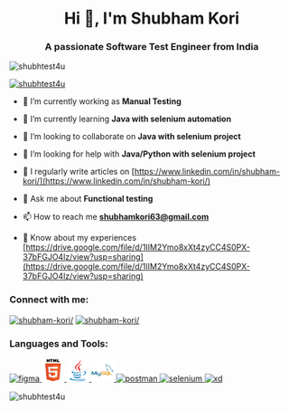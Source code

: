 <h1 align="center">Hi 👋, I'm Shubham Kori</h1>
<h3 align="center">A passionate Software Test Engineer from India</h3>

<p align="left"> <img src="https://komarev.com/ghpvc/?username=shubhtest4u&label=Profile%20views&color=0e75b6&style=flat" alt="shubhtest4u" /> </p>

<p align="left"> <a href="https://github.com/ryo-ma/github-profile-trophy"><img src="https://github-profile-trophy.vercel.app/?username=shubhtest4u" alt="shubhtest4u" /></a> </p>

- 🔭 I’m currently working as **Manual Testing**

- 🌱 I’m currently learning **Java with selenium automation**

- 👯 I’m looking to collaborate on **Java with selenium project**

- 🤝 I’m looking for help with **Java/Python with selenium project**

- 📝 I regularly write articles on [https://www.linkedin.com/in/shubham-kori/](https://www.linkedin.com/in/shubham-kori/)

- 💬 Ask me about **Functional testing**

- 📫 How to reach me **shubhamkori63@gmail.com**

- 📄 Know about my experiences [https://drive.google.com/file/d/1IIM2Ymo8xXt4zyCC4S0PX-37bFGJO4lz/view?usp=sharing](https://drive.google.com/file/d/1IIM2Ymo8xXt4zyCC4S0PX-37bFGJO4lz/view?usp=sharing)

<h3 align="left">Connect with me:</h3>
<p align="left">
<a href="https://linkedin.com/in/shubham-kori/" target="blank"><img align="center" src="https://raw.githubusercontent.com/rahuldkjain/github-profile-readme-generator/master/src/images/icons/Social/linked-in-alt.svg" alt="shubham-kori/" height="30" width="40" /></a>
<a href="https://fb.com/shubham-kori/" target="blank"><img align="center" src="https://raw.githubusercontent.com/rahuldkjain/github-profile-readme-generator/master/src/images/icons/Social/facebook.svg" alt="shubham-kori/" height="30" width="40" /></a>
</p>

<h3 align="left">Languages and Tools:</h3>
<p align="left"> <a href="https://www.figma.com/" target="_blank" rel="noreferrer"> <img src="https://www.vectorlogo.zone/logos/figma/figma-icon.svg" alt="figma" width="40" height="40"/> </a> <a href="https://www.w3.org/html/" target="_blank" rel="noreferrer"> <img src="https://raw.githubusercontent.com/devicons/devicon/master/icons/html5/html5-original-wordmark.svg" alt="html5" width="40" height="40"/> </a> <a href="https://www.java.com" target="_blank" rel="noreferrer"> <img src="https://raw.githubusercontent.com/devicons/devicon/master/icons/java/java-original.svg" alt="java" width="40" height="40"/> </a> <a href="https://www.mysql.com/" target="_blank" rel="noreferrer"> <img src="https://raw.githubusercontent.com/devicons/devicon/master/icons/mysql/mysql-original-wordmark.svg" alt="mysql" width="40" height="40"/> </a> <a href="https://postman.com" target="_blank" rel="noreferrer"> <img src="https://www.vectorlogo.zone/logos/getpostman/getpostman-icon.svg" alt="postman" width="40" height="40"/> </a> <a href="https://www.selenium.dev" target="_blank" rel="noreferrer"> <img src="https://raw.githubusercontent.com/detain/svg-logos/780f25886640cef088af994181646db2f6b1a3f8/svg/selenium-logo.svg" alt="selenium" width="40" height="40"/> </a> <a href="https://www.adobe.com/products/xd.html" target="_blank" rel="noreferrer"> <img src="https://cdn.worldvectorlogo.com/logos/adobe-xd.svg" alt="xd" width="40" height="40"/> </a> </p>

<p><img align="center" src="https://github-readme-stats.vercel.app/api/top-langs?username=shubhtest4u&show_icons=true&locale=en&layout=compact" alt="shubhtest4u" /></p>
